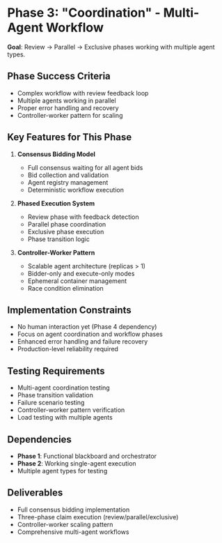 # **Phase 3: "Coordination" - Multi-Agent Workflow**

**Goal**: Review → Parallel → Exclusive phases working with multiple agent types.

## **Phase Success Criteria**

- Complex workflow with review feedback loop
- Multiple agents working in parallel
- Proper error handling and recovery
- Controller-worker pattern for scaling

## **Key Features for This Phase**

1. **Consensus Bidding Model**
   - Full consensus waiting for all agent bids
   - Bid collection and validation
   - Agent registry management
   - Deterministic workflow execution

2. **Phased Execution System**
   - Review phase with feedback detection
   - Parallel phase coordination
   - Exclusive phase execution
   - Phase transition logic

3. **Controller-Worker Pattern**
   - Scalable agent architecture (replicas > 1)
   - Bidder-only and execute-only modes
   - Ephemeral container management
   - Race condition elimination

## **Implementation Constraints**

- No human interaction yet (Phase 4 dependency)
- Focus on agent coordination and workflow phases
- Enhanced error handling and failure recovery
- Production-level reliability required

## **Testing Requirements**

- Multi-agent coordination testing
- Phase transition validation
- Failure scenario testing
- Controller-worker pattern verification
- Load testing with multiple agents

## **Dependencies**

- **Phase 1**: Functional blackboard and orchestrator
- **Phase 2**: Working single-agent execution
- Multiple agent types for testing

## **Deliverables**

- Full consensus bidding implementation
- Three-phase claim execution (review/parallel/exclusive)
- Controller-worker scaling pattern
- Comprehensive multi-agent workflows